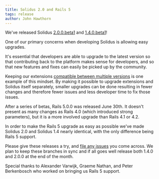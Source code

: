 ```yaml
---
title: Solidus 2.0 and Rails 5
tags: release
author: John Hawthorn
---
```


We've released Solidus [2.0.0.beta1](https://github.com/solidusio/solidus/releases/tag/v2.0.0.beta1) and [1.4.0.beta1](https://github.com/solidusio/solidus/releases/tag/v1.4.0.beta1)!

One of our primary concerns when developing Solidus is allowing easy upgrades.

It's essential that developers are able to upgrade to the latest version so
that contributing back to the platform makes sense for developers, and so that
new features and fixes can easily be picked up by the community.

Keeping our extensions [compatible between multiple
versions](http://extensions.solidus.io) is one example of this mindset. By
making it possible to upgrade extensions and Solidus itself separately, smaller
upgrades can be done resulting in fewer changes and therefore fewer issues and
less developer time to fix those issues.

After a series of betas, Rails 5.0.0 was released June 30th. It doesn't present
as many changes as Rails 4.0 (which introduced strong parameters), but it is a
more involved upgrade than Rails 4.1 or 4.2.

In order to make the Rails 5 upgrade as easy as possible we've made Solidus
2.0 and Solidus 1.4 nearly identical, with the only difference being Rails 5
support.

Please give these releases a try, and [file any
issues](https://github.com/solidusio/solidus/issues) you come across. We plan
to keep these branches in sync and if all goes well release both 1.4.0 and
2.0.0 at the end of the month.

Special thanks to Alexander Varwijk, Graeme Nathan, and Peter Berkenbosch who
worked on bringing us Rails 5 support.
